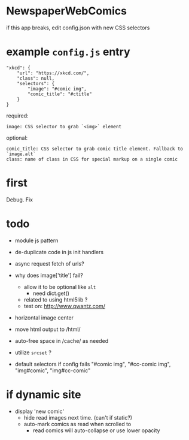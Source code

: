 # NewspaperWebComics

if this app breaks, edit config.json with new CSS selectors


# example `config.js` entry

    "xkcd": {
        "url": "https://xkcd.com/",
        "class": null,
        "selectors": {
            "image": "#comic img",
            "comic_title": "#ctitle"
        }
    }

required:

    image: CSS selector to grab `<img>` element

optional:

    comic_title: CSS selector to grab comic title element. Fallback to `image.alt`
    class: name of class in CSS for special markup on a single comic

# first

Debug. Fix

# todo

- module js pattern
- de-duplicate code in js init handlers
- async request fetch of urls?

- why does image['title'] fail?
    - allow it to be optional like `alt`
        - need dict.get()
    - related to using html5lib ?
    - test on: http://www.qwantz.com/

- horizontal image center
- move html output to /html/

- auto-free space in /cache/ as needed

- utilize `srcset` ?

- default selectors if config fails
    "#comic img", "#cc-comic img", "img#comic", "img#cc-comic"

# if dynamic site

- display 'new comic'
    - hide read images next time. (can't if static?)
    - auto-mark comics as read when scrolled to
        - read comics will auto-collapse or use lower opacity
